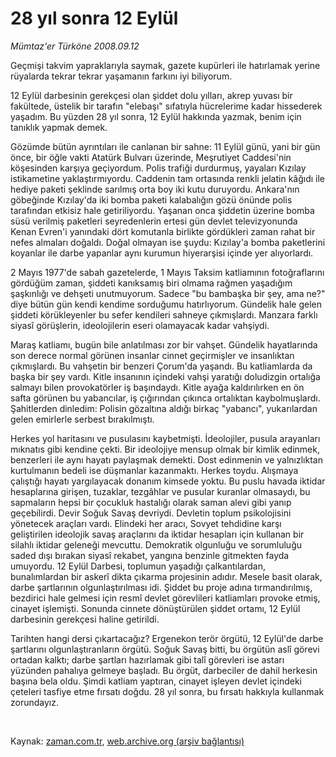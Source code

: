 # 28 yıl sonra 12 Eylül

*Mümtaz'er Türköne 2008.09.12*

<tr><td class="metin" colspan="2" style="padding-top: 20px; padding-left: 5px; padding-right: 10px;">Geçmişi takvim yapraklarıyla saymak, gazete kupürleri ile hatırlamak yerine rüyalarda tekrar tekrar yaşamanın farkını iyi biliyorum.</td></tr><tr><td class="metin" colspan="2" style="padding-top: 20px; padding-left: 5px; padding-right: 10px;"><p>12 Eylül darbesinin gerekçesi olan şiddet dolu yılları, akrep yuvası bir fakültede, üstelik bir tarafın "elebaşı" sıfatıyla hücrelerime kadar hissederek yaşadım. Bu yüzden 28 yıl sonra, 12 Eylül hakkında yazmak, benim için tanıklık yapmak demek.
<p>Gözümde bütün ayrıntıları ile canlanan bir sahne: 11 Eylül günü, yani bir gün önce, bir öğle vakti Atatürk Bulvarı üzerinde, Meşrutiyet Caddesi'nin köşesinden karşıya geçiyordum. Polis trafiği durdurmuş, yayaları Kızılay istikametine yaklaştırmıyordu. Caddenin tam ortasında renkli jelatin kâğıdı ile hediye paketi şeklinde sarılmış orta boy iki kutu duruyordu. Ankara'nın göbeğinde Kızılay'da iki bomba paketi kalabalığın gözü önünde polis tarafından etkisiz hale getiriliyordu. Yaşanan onca şiddetin üzerine bomba süsü verilmiş paketleri seyredenlerin ertesi gün devlet televizyonunda Kenan Evren'i yanındaki dört komutanla birlikte gördükleri zaman rahat bir nefes almaları doğaldı. Doğal olmayan ise şuydu: Kızılay'a bomba paketlerini koyanlar ile darbe yapanlar aynı kurumun hiyerarşisi içinde yer alıyorlardı.
<p>2 Mayıs 1977'de sabah gazetelerde, 1 Mayıs Taksim katliamının fotoğraflarını gördüğüm zaman, şiddeti kanıksamış biri olmama rağmen yaşadığım şaşkınlığı ve dehşeti unutmuyorum. Sadece "bu bambaşka bir şey, ama ne?" diye bütün gün kendi kendime sorduğumu hatırlıyorum. Gündelik hale gelen şiddeti körükleyenler bu sefer kendileri sahneye çıkmışlardı. Manzara farklı siyasî görüşlerin, ideolojilerin eseri olamayacak kadar vahşiydi.
<p>Maraş katliamı, bugün bile anlatılması zor bir vahşet. Gündelik hayatlarında son derece normal görünen insanlar cinnet geçirmişler ve insanlıktan çıkmışlardı. Bu vahşetin bir benzeri Çorum'da yaşandı. Bu katliamlarda da başka bir şey vardı. Kitle insanının içindeki vahşi yaratığı doludizgin ortalığa salmayı bilen provokatörler iş başındaydı. Kitle ayağa kaldırılırken en ön safta görünen bu yabancılar, iş çığırından çıkınca ortalıktan kaybolmuşlardı. Şahitlerden dinledim: Polisin gözaltına aldığı birkaç "yabancı", yukarılardan gelen emirlerle serbest bırakılmıştı.
<p>Herkes yol haritasını ve pusulasını kaybetmişti. İdeolojiler, pusula arayanları mıknatıs gibi kendine çekti. Bir ideolojiye mensup olmak bir kimlik edinmek, benzerleri ile aynı hayatı paylaşmak demekti. Dost edinmenin ve yalnızlıktan kurtulmanın bedeli ise düşmanlar kazanmaktı. Herkes toydu. Alışmaya çalıştığı hayatı yargılayacak donanım kimsede yoktu. Bu puslu havada iktidar hesaplarına girişen, tuzaklar, tezgâhlar ve pusular kuranlar olmasaydı, bu sapmaların hepsi bir çocukluk hastalığı olarak saman alevi gibi yanıp geçebilirdi. Devir Soğuk Savaş devriydi. Devletin toplum psikolojisini yönetecek araçları vardı. Elindeki her aracı, Sovyet tehdidine karşı geliştirilen ideolojik savaş araçlarını da iktidar hesapları için kullanan bir silahlı iktidar geleneği mevcuttu. Demokratik olgunluğu ve sorumluluğu saded dışı bırakan siyasî rekabet, yangına benzinle gitmekten fayda umuyordu. 12 Eylül Darbesi, toplumun yaşadığı çalkantılardan, bunalımlardan bir askerî dikta çıkarma projesinin adıdır. Mesele basit olarak, darbe şartlarının olgunlaştırılması idi. Şiddet bu proje adına tırmandırılmış, bezdirici hale gelmesi için resmî devlet görevlileri katliamları provoke etmiş, cinayet işlemişti. Sonunda cinnete dönüştürülen şiddet ortamı, 12 Eylül darbesinin gerekçesi haline getirildi. 
<p>Tarihten hangi dersi çıkartacağız? Ergenekon terör örgütü, 12 Eylül'de darbe şartlarını olgunlaştıranların örgütü. Soğuk Savaş bitti, bu örgütün aslî görevi ortadan kalktı; darbe şartları hazırlamak gibi talî görevleri ise astarı yüzünden pahalıya gelmeye başladı. Bu örgüt, darbeciler de dahil herkesin başına bela oldu. Şimdi katliam yaptıran, cinayet işleyen devlet içindeki çeteleri tasfiye etme fırsatı doğdu. 28 yıl sonra, bu fırsatı hakkıyla kullanmak zorundayız.
<p><br/></p></p></p></p></p></p></p></td></tr>

Kaynak: [zaman.com.tr](http://zaman.com.tr/yazar.do?yazino=737181), [web.archive.org (arşiv bağlantısı)](http://web.archive.org/web/20080912094037/http://zaman.com.tr:80/yazar.do?yazino=737181)
